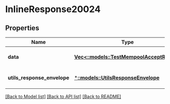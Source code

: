 # InlineResponse20024

## Properties
Name | Type | Description | Notes
------------ | ------------- | ------------- | -------------
**data** | [**Vec<::models::TestMempoolAcceptResult>**](TestMempoolAcceptResult.md) |  | [optional] [default to null]
**utils_response_envelope** | [***::models::UtilsResponseEnvelope**](utils.ResponseEnvelope.md) |  | [optional] [default to null]

[[Back to Model list]](../README.md#documentation-for-models) [[Back to API list]](../README.md#documentation-for-api-endpoints) [[Back to README]](../README.md)


